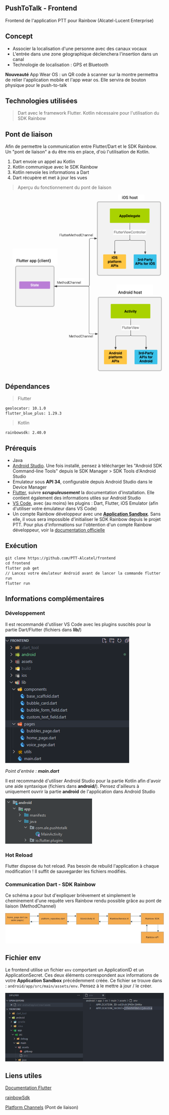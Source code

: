 ## PushToTalk - Frontend

Frontend de l'application PTT pour Rainbow (Alcatel-Lucent Enterprise)

## Concept

- Associer la localisation d'une personne avec des canaux vocaux
- L'entrée dans une zone géographique déclenchera l'insertion dans un canal
- Technologie de localisation : GPS et Bluetooth

**Nouveauté**
App Wear OS : un QR code à scanner sur la montre permettra de relier l'application mobile et l'app wear os. Elle servira de bouton physique pour le push-to-talk

## Technologies utilisées

> Dart avec le framework Flutter.
> Kotlin nécessaire pour l'utilisation du SDK Rainbow

## Pont de liaison

Afin de permettre la communication entre Flutter/Dart et le SDK Rainbow. Un "pont de liaison" a du être mis en place, d'où l'utilisation de Kotlin.

1. Dart envoie un appel au Kotlin
2. Kotlin communique avec le SDK Rainbow
3. Kotlin renvoie les informations a Dart
4. Dart récupère et met à jour les vues

> Aperçu du fonctionnement du pont de liaison

![Methode_channel](docs/images/method_channel.png)

## Dépendances

> Flutter

    geolocator: 10.1.0
    flutter_blue_plus: 1.29.3

> Kotlin

    rainbowsdk: 2.40.0

## Prérequis

- Java
- [Android Studio](https://developer.android.com/studio). Une fois installé, pensez à télécharger les "Android SDK Command-line Tools" depuis le SDK Manager > SDK Tools d'Android Studio
- Emulateur sous **API 34**, configurable depuis Android Studio dans le Device Manager
- [Flutter](https://docs.flutter.dev/get-started/install/windows), suivre **_scrupuleusement_** la documentation d'installation. Elle contient également des informations utiles sur Android Studio
- [VS Code](https://code.visualstudio.com/download), avec (au moins) les plugins : Dart, Flutter, iOS Emulator (afin d'utiliser votre émulateur dans VS Code)
- Un compte Rainbow développeur avec une [**Application Sandbox**](https://developers.openrainbow.com/sandbox). Sans elle, il vous sera impossible d'initialiser le SDK Rainbow depuis le projet PTT. Pour plus d'informations sur l'obtention d'un compte Rainbow développeur, voir la [documentation officielle](https://developers.openrainbow.com/doc/hub/getting-started)

## Exécution

    git clone https://github.com/PTT-Alcatel/frontend
    cd frontend
    flutter pub get
    // Lancez votre émulateur Android avant de lancer la commande flutter run
    flutter run

## Informations complémentaires

### Développement

Il est recommandé d'utiliser VS Code avec les plugins suscités pour la partie Dart/Flutter (fichiers dans **lib/**)

![Dart structure](docs/images/dart_structure.png)

_Point d'entrée : **main.dart**_

Il est recommandé d'utiliser Android Studio pour la partie Kotlin afin d'avoir une aide syntaxique (fichiers dans **android/**). Pensez d'ailleurs à uniquement ouvrir la partie **android** de l'application dans Android Studio

![Kotlin structure](docs/images/kotlin_structure.png)

### Hot Reload

Flutter dispose du hot reload. Pas besoin de rebuild l'application à chaque modification ! Il suffit de sauvegarder les fichiers modifiés.

### Communication Dart - SDK Rainbow

Ce schéma a pour but d'expliquer brièvement et simplement le cheminement d'une requête vers Rainbow rendu possible grâce au pont de liaison (MethodChannel)

![Rainbow SDK communication](docs/images/rainbowsdk_communication.png)

## Fichier env

Le frontend utilise un fichier `env` comportant un ApplicationID et un ApplicationSecret. Ces deux éléments correspondent aux informations de votre **Application Sandbox** précédemment créée. Ce fichier se trouve dans : `android/app/src/main/assets/env`. Pensez à le mettre à jour / le créer.

![Env](docs/images/env.png)

## Liens utiles

[Documentation Flutter](https://docs.flutter.dev/)

[rainbowSdk](https://developers.openrainbow.com/doc/sdk/android/lts/modules/android_sdk/com.ale.rainbowsdk/index.html)

[Platform Channels](https://docs.flutter.dev/platform-integration/platform-channels?tab=android-channel-java-tab) (Pont de liaison)
